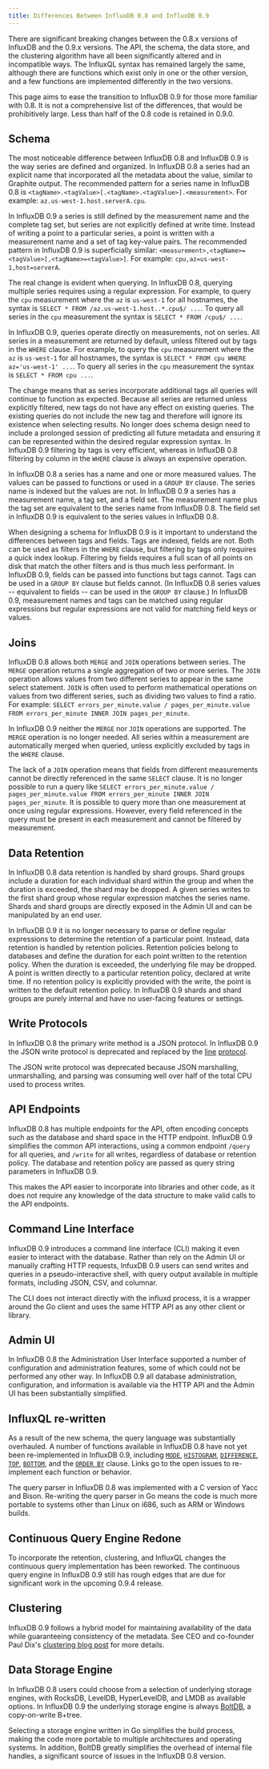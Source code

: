 ```yaml
---
title: Differences Between InfluxDB 0.8 and InfluxDB 0.9 
---
```


There are significant breaking changes between the 0.8.x versions of InfluxDB and the 0.9.x versions. The API, the schema, the data store, and the clustering algorithm have all been significantly altered and in incompatible ways. The InfluxQL syntax has remained largely the same, although there are functions which exist only in one or the other version, and a few functions are implemented differently in the two versions.

This page aims to ease the transition to InfluxDB 0.9 for those more familiar with 0.8. It is not a comprehensive list of the differences, that would be prohibitively large. Less than half of the 0.8 code is retained in 0.9.0.


## Schema

The most noticeable difference between InfluxDB 0.8 and InfluxDB 0.9 is the way series are defined and organized. In InfluxDB 0.8 a series had an explicit name that incorporated all the metadata about the value, similar to Graphite output. The recommended pattern for a series name in InfluxDB 0.8 is `<tagName>.<tagValue>[.<tagName>.<tagValue>].<measurement>`. For example: `az.us-west-1.host.serverA.cpu`. 

In InfluxDB 0.9 a series is still defined by the measurement name and the complete tag set, but series are not explicitly defined at write time. Instead of writing a point to a particular series, a point is written with a measurement name and a set of tag key-value pairs. The recommended pattern in InfluxDB 0.9 is superficially similar: `<measurement>,<tagName>=<tagValue>[,<tagName>=<tagValue>]`. For example: `cpu,az=us-west-1,host=serverA`. 

The real change is evident when querying. In InfluxDB 0.8, querying multiple series requires using a regular expression. For example, to query the `cpu` measurement where the `az` is `us-west-1` for all hostnames, the syntax is `SELECT * FROM /az.us-west-1.host..*.cpu$/ ...`. To query all series in the `cpu` measurement the syntax is `SELECT * FROM /cpu$/ ...`. 

In InfluxDB 0.9, queries operate directly on measurements, not on series. All series in a measurement are returned by default, unless filtered out by tags in the `WHERE` clause. For example, to query the `cpu` measurement where the `az` is `us-west-1` for all hostnames, the syntax is `SELECT * FROM cpu WHERE az='us-west-1' ...`. To query all series in the `cpu` measurement the syntax is `SELECT * FROM cpu ...`.  

The change means that as series incorporate additional tags all queries will continue to function as expected. Because all series are returned unless explicitly filtered, new tags do not have any effect on existing queries. The existing queries do not include the new tag and therefore will ignore its existence when selecting results. No longer does schema design need to include a prolonged session of predicting all future metadata and ensuring it can be represented within the desired regular expression syntax. In InfluxDB 0.9 filtering by tags is very efficient, whereas in InfluxDB 0.8 filtering by column in the `WHERE` clause is always an expensive operation.

In InfluxDB 0.8 a series has a name and one or more measured values. The values can be passed to functions or used in a `GROUP BY` clause. The series name is indexed but the values are not. In InfluxDB 0.9 a series has a measurement name, a tag set, and a field set. The measurement name plus the tag set are equivalent to the series name from InfluxDB 0.8. The field set in InfluxDB 0.9 is equivalent to the series values in InfluxDB 0.8. 

When designing a schema for InfluxDB 0.9 is it important to understand the differences between tags and fields. Tags are indexed, fields are not. Both can be used as filters in the `WHERE` clause, but filtering by tags only requires a quick index lookup. Filtering by fields requires a full scan of all points on disk that match the other filters and is thus much less performant. In InfluxDB 0.9, fields can be passed into functions but tags cannot. Tags can be used in a `GROUP BY` clause but fields cannot. (In InfluxDB 0.8 series values -- equivalent to fields -- can be used in the `GROUP BY`  clause.) In InfluxDB 0.9, measurement names and tags can be matched using regular expressions but regular expressions are not valid for matching field keys or values.

## Joins

InfluxDB 0.8 allows both `MERGE` and `JOIN` operations between series. The `MERGE` operation returns a single aggregation of two or more series. The `JOIN` operation allows values from two different series to appear in the same select statement. `JOIN` is often used to perform mathematical operations on values from two different series, such as dividing two values to find a ratio. For example: `SELECT errors_per_minute.value / pages_per_minute.value FROM errors_per_minute INNER JOIN pages_per_minute`.

In InfluxDB 0.9 neither the `MERGE` nor `JOIN` operations are supported. The `MERGE` operation is no longer needed. All series within a measurement are automatically merged when queried, unless explicitly excluded by tags in the `WHERE` clause.

The lack of a `JOIN` operation means that fields from different measurements cannot be directly referenced in the same `SELECT` clause. It is no longer possible to run a query like `SELECT errors_per_minute.value / pages_per_minute.value FROM errors_per_minute INNER JOIN pages_per_minute`. It is possible to query more than one measurement at once using regular expressions. However, every field referenced in the query must be present in each measurement and cannot be filtered by measurement.

## Data Retention

In InfluxDB 0.8 data retention is handled by shard groups. Shard groups include a duration for each individual shard within the group and when the duration is exceeded, the shard may be dropped. A given series writes to the first shard group whose regular expression matches the series name. Shards and shard groups are directly exposed in the Admin UI and can be manipulated by an end user.

In InfluxDB 0.9 it is no longer necessary to parse or define regular expressions to determine the retention of a particular point. Instead, data retention is handled by retention policies. Retention policies belong to databases and define the duration for each point written to the retention policy. When the duration is exceeded, the underlying file may be dropped. A point is written directly to a particular retention policy, declared at write time. If no retention policy is explicitly provided with the write, the point is written to the default retention policy. In InfluxDB 0.9 shards and shard groups are purely internal and have no user-facing features or settings. 


## Write Protocols

In InfluxDB 0.8 the primary write method is a JSON protocol. In InfluxDB 0.9 the JSON write protocol is deprecated and replaced by the [line](https://influxdb.com/docs/v0.9/write_protocols/line.html) [protocol](https://influxdb.com/docs/v0.9/write_protocols/write_syntax.html). 

The JSON write protocol was deprecated because JSON marshalling, unmarshalling, and parsing was consuming well over half of the total CPU used to process writes. 

## API Endpoints

InfluxDB 0.8 has multiple endpoints for the API, often encoding concepts such as the database and shard space in the HTTP endpoint. InfluxDB 0.9 simplifies the common API interactions, using a common endpoint `/query` for all queries, and `/write` for all writes, regardless of database or retention policy. The database and retention policy are passed as query string parameters in InfluxDB 0.9. 

This makes the API easier to incorporate into libraries and other code, as it does not require any knowledge of the data structure to make valid calls to the API endpoints.

## Command Line Interface

InfluxDB 0.9 introduces a command line interface (CLI) making it even easier to interact with the database. Rather than rely on the Admin UI or manually crafting HTTP requests, InfuxDB 0.9 users can send writes and queries in a pseudo-interactive shell, with query output available in multiple formats, including JSON, CSV, and columnar.

The CLI does not interact directly with the influxd process, it is a wrapper around the Go client and uses the same HTTP API as any other client or library. 

## Admin UI

In InfluxDB 0.8 the Administration User Interface supported a number of configuration and administration features, some of which could not be performed any other way. In InfluxDB 0.9 all database administration, configuration, and information is available via the HTTP API and the Admin UI has been substantially simplified. 

## InfluxQL re-written

As a result of the new schema, the query language was substantially overhauled. A number of functions available in InfluxDB 0.8 have not yet been re-implemented in InfluxDB 0.9, including [`MODE`](https://github.com/influxdb/influxdb/issues/1823), [`HISTOGRAM`](https://github.com/influxdb/influxdb/issues/3674), [`DIFFERENCE`](https://github.com/influxdb/influxdb/issues/1825), [`TOP`](https://github.com/influxdb/influxdb/issues/1821), [`BOTTOM`](https://github.com/influxdb/influxdb/issues/1820), and the [`ORDER BY`](https://github.com/influxdb/influxdb/issues/2022) clause. Links go to the open issues to re-implement each function or behavior.

The query parser in InfluxDB 0.8 was implemented with a C version of Yacc and Bison. Re-writing the query parser in Go means the code is much more portable to systems other than Linux on i686, such as ARM or Windows builds.

## Continuous Query Engine Redone

To incorporate the retention, clustering, and InfluxQL changes the continuous query implementation has been reworked. The continuous query engine in InfluxDB 0.9 still has rough edges that are due for significant work in the upcoming 0.9.4 release.

## Clustering 

InfluxDB 0.9 follows a hybrid model for maintaining availability of the data while guaranteeing consistency of the metadata. See CEO and co-founder Paul Dix's [clustering blog post](https://influxdb.com/blog/2015/06/03/InfluxDB_clustering_design.html) for more details.

## Data Storage Engine

In InfluxDB 0.8 users could choose from a selection of underlying storage engines, with RocksDB, LevelDB, HyperLevelDB, and LMDB as available options. In InfluxDB 0.9 the underlying storage engine is always [BoltDB](https://github.com/boltdb/bolt), a copy-on-write B+tree. 

Selecting a storage engine written in Go simplifies the build process, making the code more portable to multiple architectures and operating systems. In addition, BoltDB greatly simplifies the overhead of internal file handles, a significant source of issues in the InfluxDB 0.8 version.

